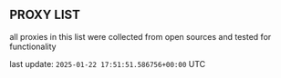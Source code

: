 ## PROXY LIST

all proxies in this list were collected from open sources and tested for functionality

last update: `2025-01-22 17:51:51.586756+00:00` UTC